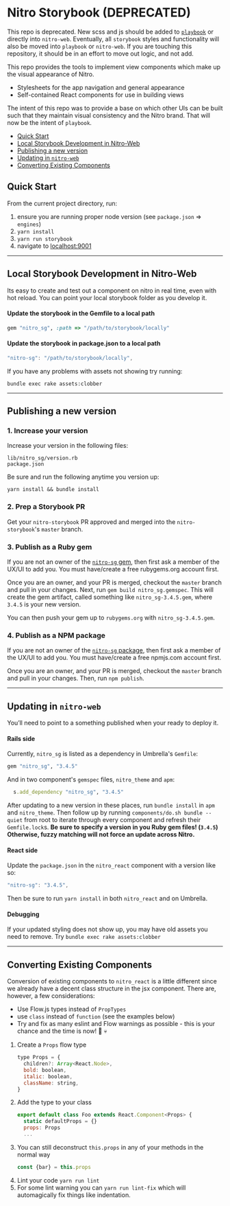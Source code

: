 # Nitro Storybook (DEPRECATED)

This repo is deprecated. New scss and js should be added to [`playbook`](https://github.com/powerhome/playbook) or directly into `nitro-web`. Eventually, all `storybook` styles and functionality will also be moved into `playbook` or `nitro-web`. If you are touching this repository, it should be in an effort to move out logic, and not add.

This repo provides the tools to implement view components which make up the visual appearance of Nitro.

* Stylesheets for the app navigation and general appearance
* Self-contained React components for use in building views

The intent of this repo was to provide a base on which other UIs can be built such that they maintain visual consistency and the Nitro brand. That will now be the intent of `playbook`.

- [Quick Start](#quick-start)
- [Local Storybook Development in Nitro-Web](#local-storybook-development-in-nitro-web)
- [Publishing a new version](#publishing-a-new-version)
- [Updating in `nitro-web`](#updating-in-nitro-web)
- [Converting Existing Components](#converting-existing-components)

## Quick Start

From the current project directory, run:

1. ensure you are running proper node version (see `package.json` => `engines`)
1. `yarn install`
1. `yarn run storybook`
1. navigate to [localhost:9001](http://localhost:9001)

---

## Local Storybook Development in Nitro-Web

Its easy to create and test out a component on nitro in real time, even with hot reload. You can point your local storybook folder as you develop it.

#### Update the storybook in the Gemfile to a local path

```ruby
gem "nitro_sg", :path => "/path/to/storybook/locally"
```

#### Update the storybook in package.json to a local path

```js
"nitro-sg": "/path/to/storybook/locally",
```

If you have any problems with assets not showing try running:

```
bundle exec rake assets:clobber
```

---

## Publishing a new version

### 1. Increase your version

Increase your version in the following files:

```
lib/nitro_sg/version.rb
package.json
```

Be sure and run the following anytime you version up:

`yarn install && bundle install`

### 2. Prep a Storybook PR

Get your `nitro-storybook` PR approved and merged into the `nitro-storybook`'s `master` branch.

### 3. Publish as a Ruby gem

If you are not an owner of the [`nitro-sg` gem](https://rubygems.org/gems/nitro_sg), then first ask a member of the UX/UI to add you. You must have/create a free rubygems.org account first.

Once you are an owner, and your PR is merged, checkout the `master` branch and pull in your changes. Next, run `gem build nitro_sg.gemspec`. This will create the gem artifact, called something like `nitro_sg-3.4.5.gem`, where `3.4.5` is your new version.

You can then push your gem up to `rubygems.org` with `nitro_sg-3.4.5.gem`.

### 4. Publish as a NPM package

If you are not an owner of the [`nitro-sg` package](https://www.npmjs.com/package/nitro-sg), then first ask a member of the UX/UI to add you. You must have/create a free npmjs.com account first.

Once you are an owner, and your PR is merged, checkout the `master` branch and pull in your changes. Then, run `npm publish`.

---

## Updating in `nitro-web`

You’ll need to point to a something published when your ready to deploy it.

#### Rails side

Currently, `nitro_sg` is listed as a dependency in Umbrella's `Gemfile`:

```ruby
gem "nitro_sg", "3.4.5"
```

And in two component's `gemspec` files, `nitro_theme` and `apm`:

```ruby
  s.add_dependency "nitro_sg", "3.4.5"
```

After updating to a new version in these places, run `bundle install` in `apm` and `nitro_theme`. Then follow up by running `components/do.sh bundle --quiet` from root to iterate through every component and refresh their `Gemfile.lock`s. **Be sure to specify a version in you Ruby gem files! (`3.4.5`) Otherwise, fuzzy matching will not force an update across Nitro.**

#### React side

Update the `package.json` in the `nitro_react` component with a version like so:

```js
"nitro-sg": "3.4.5",
```

Then be sure to run `yarn install` in both `nitro_react` and on Umbrella.

#### Debugging

If your updated styling does not show up, you may have old assets you need to remove. Try
`bundle exec rake assets:clobber`

---

## Converting Existing Components

Conversion of existing components to `nitro_react` is a little different since we already have a decent class structure in the jsx component. There are, however, a few considerations:

- Use Flow.js types instead of `PropTypes`
- use `class` instead of `function` (see the examples below)
- Try and fix as many eslint and Flow warnings as possible - this is your chance and the time is now! 😬 💀

1. Create a `Props` flow type
    ```javascript
    type Props = {
      children?: Array<React.Node>,
      bold: boolean,
      italic: boolean,
      className: string,
    }
    ```
1. Add the type to your class
    ```javascript
    export default class Foo extends React.Component<Props> {
      static defaultProps = {}
      props: Props
      ...
    ```
1. You can still deconstruct `this.props` in any of your methods in the normal way
    ```javascript
    const {bar} = this.props
    ```
1. Lint your code `yarn run lint`
1. For some lint warning you can `yarn run lint-fix` which will automagically fix things like indentation.
